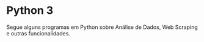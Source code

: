 # Python 3 

Segue alguns programas em Python sobre Análise de Dados, Web Scraping e outras funcionalidades.
